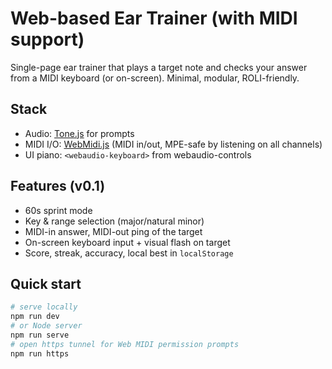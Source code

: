 # Web-based Ear Trainer (with MIDI support)

Single-page ear trainer that plays a target note and checks your answer from a MIDI keyboard (or on-screen). Minimal, modular, ROLI-friendly.

## Stack
- Audio: [Tone.js] for prompts
- MIDI I/O: [WebMidi.js] (MIDI in/out, MPE-safe by listening on all channels)
- UI piano: `<webaudio-keyboard>` from webaudio-controls

[Tone.js]: https://tonejs.github.io/
[WebMidi.js]: https://webmidijs.org/docs/getting-started/basics
[webaudio-controls keyboard]: https://g200kg.github.io/webaudio-controls/docs/detailspecs.html

## Features (v0.1)
- 60s sprint mode
- Key & range selection (major/natural minor)
- MIDI-in answer, MIDI-out ping of the target
- On-screen keyboard input + visual flash on target
- Score, streak, accuracy, local best in `localStorage`

## Quick start
```bash
# serve locally
npm run dev
# or Node server
npm run serve
# open https tunnel for Web MIDI permission prompts
npm run https